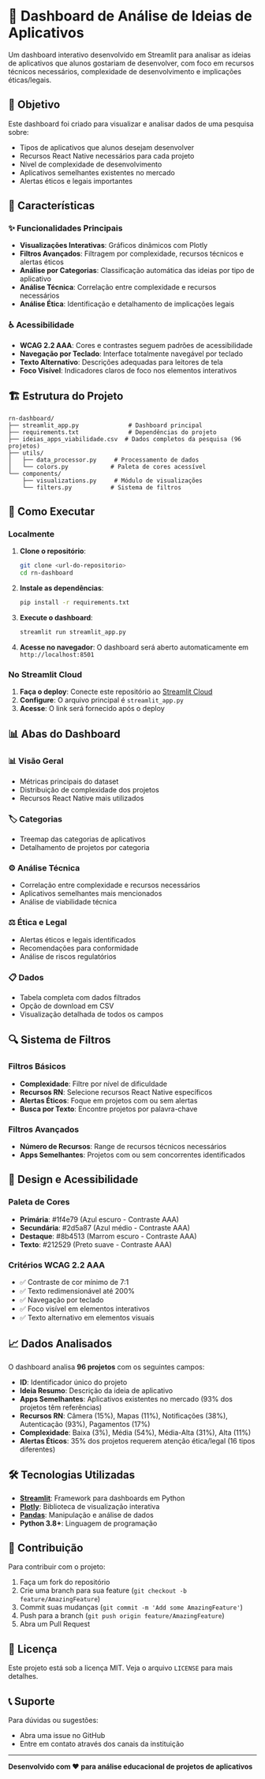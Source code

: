 # 📱 Dashboard de Análise de Ideias de Aplicativos

Um dashboard interativo desenvolvido em Streamlit para analisar as ideias de aplicativos que alunos gostariam de desenvolver, com foco em recursos técnicos necessários, complexidade de desenvolvimento e implicações éticas/legais.

## 🎯 Objetivo

Este dashboard foi criado para visualizar e analisar dados de uma pesquisa sobre:
- Tipos de aplicativos que alunos desejam desenvolver
- Recursos React Native necessários para cada projeto
- Nível de complexidade de desenvolvimento
- Aplicativos semelhantes existentes no mercado
- Alertas éticos e legais importantes

## 🌟 Características

### ✨ Funcionalidades Principais
- **Visualizações Interativas**: Gráficos dinâmicos com Plotly
- **Filtros Avançados**: Filtragem por complexidade, recursos técnicos e alertas éticos
- **Análise por Categorias**: Classificação automática das ideias por tipo de aplicativo
- **Análise Técnica**: Correlação entre complexidade e recursos necessários
- **Análise Ética**: Identificação e detalhamento de implicações legais

### ♿ Acessibilidade
- **WCAG 2.2 AAA**: Cores e contrastes seguem padrões de acessibilidade
- **Navegação por Teclado**: Interface totalmente navegável por teclado
- **Texto Alternativo**: Descrições adequadas para leitores de tela
- **Foco Visível**: Indicadores claros de foco nos elementos interativos

## 🏗️ Estrutura do Projeto

```
rn-dashboard/
├── streamlit_app.py              # Dashboard principal
├── requirements.txt              # Dependências do projeto
├── ideias_apps_viabilidade.csv  # Dados completos da pesquisa (96 projetos)
├── utils/
│   ├── data_processor.py     # Processamento de dados
│   └── colors.py            # Paleta de cores acessível
└── components/
    ├── visualizations.py     # Módulo de visualizações
    └── filters.py           # Sistema de filtros
```

## 🚀 Como Executar

### Localmente

1. **Clone o repositório**:
   ```bash
   git clone <url-do-repositorio>
   cd rn-dashboard
   ```

2. **Instale as dependências**:
   ```bash
   pip install -r requirements.txt
   ```

3. **Execute o dashboard**:
   ```bash
   streamlit run streamlit_app.py
   ```

4. **Acesse no navegador**: O dashboard será aberto automaticamente em `http://localhost:8501`

### No Streamlit Cloud

1. **Faça o deploy**: Conecte este repositório ao [Streamlit Cloud](https://streamlit.io/cloud)
2. **Configure**: O arquivo principal é `streamlit_app.py`
3. **Acesse**: O link será fornecido após o deploy

## 📊 Abas do Dashboard

### 📊 Visão Geral
- Métricas principais do dataset
- Distribuição de complexidade dos projetos
- Recursos React Native mais utilizados

### 🏷️ Categorias
- Treemap das categorias de aplicativos
- Detalhamento de projetos por categoria

### ⚙️ Análise Técnica
- Correlação entre complexidade e recursos necessários
- Aplicativos semelhantes mais mencionados
- Análise de viabilidade técnica

### ⚖️ Ética e Legal
- Alertas éticos e legais identificados
- Recomendações para conformidade
- Análise de riscos regulatórios

### 📋 Dados
- Tabela completa com dados filtrados
- Opção de download em CSV
- Visualização detalhada de todos os campos

## 🔍 Sistema de Filtros

### Filtros Básicos
- **Complexidade**: Filtre por nível de dificuldade
- **Recursos RN**: Selecione recursos React Native específicos
- **Alertas Éticos**: Foque em projetos com ou sem alertas
- **Busca por Texto**: Encontre projetos por palavra-chave

### Filtros Avançados
- **Número de Recursos**: Range de recursos técnicos necessários
- **Apps Semelhantes**: Projetos com ou sem concorrentes identificados

## 🎨 Design e Acessibilidade

### Paleta de Cores
- **Primária**: #1f4e79 (Azul escuro - Contraste AAA)
- **Secundária**: #2d5a87 (Azul médio - Contraste AAA)
- **Destaque**: #8b4513 (Marrom escuro - Contraste AAA)
- **Texto**: #212529 (Preto suave - Contraste AAA)

### Critérios WCAG 2.2 AAA
- ✅ Contraste de cor mínimo de 7:1
- ✅ Texto redimensionável até 200%
- ✅ Navegação por teclado
- ✅ Foco visível em elementos interativos
- ✅ Texto alternativo em elementos visuais

## 📈 Dados Analisados

O dashboard analisa **96 projetos** com os seguintes campos:
- **ID**: Identificador único do projeto
- **Ideia Resumo**: Descrição da ideia de aplicativo
- **Apps Semelhantes**: Aplicativos existentes no mercado (93% dos projetos têm referências)
- **Recursos RN**: Câmera (15%), Mapas (11%), Notificações (38%), Autenticação (93%), Pagamentos (17%)
- **Complexidade**: Baixa (3%), Média (54%), Média-Alta (31%), Alta (11%)
- **Alertas Éticos**: 35% dos projetos requerem atenção ética/legal (16 tipos diferentes)

## 🛠️ Tecnologias Utilizadas

- **[Streamlit](https://streamlit.io/)**: Framework para dashboards em Python
- **[Plotly](https://plotly.com/python/)**: Biblioteca de visualização interativa
- **[Pandas](https://pandas.pydata.org/)**: Manipulação e análise de dados
- **Python 3.8+**: Linguagem de programação

## 🤝 Contribuição

Para contribuir com o projeto:

1. Faça um fork do repositório
2. Crie uma branch para sua feature (`git checkout -b feature/AmazingFeature`)
3. Commit suas mudanças (`git commit -m 'Add some AmazingFeature'`)
4. Push para a branch (`git push origin feature/AmazingFeature`)
5. Abra um Pull Request

## 📝 Licença

Este projeto está sob a licença MIT. Veja o arquivo `LICENSE` para mais detalhes.

## 📞 Suporte

Para dúvidas ou sugestões:
- Abra uma issue no GitHub
- Entre em contato através dos canais da instituição

---

**Desenvolvido com ❤️ para análise educacional de projetos de aplicativos**
